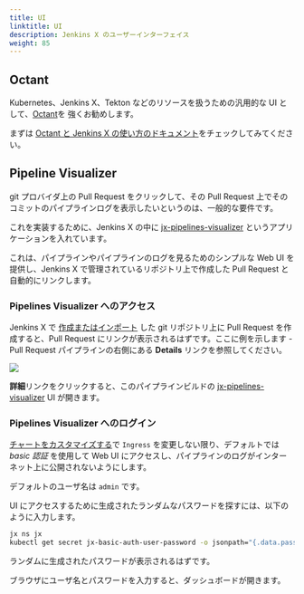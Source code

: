 ```yaml
---
title: UI
linktitle: UI
description: Jenkins X のユーザーインターフェイス
weight: 85
---
```


## Octant

Kubernetes、Jenkins X、Tekton などのリソースを扱うための汎用的な UI として、[Octant](https://octant.dev/)を 強くお勧めします。

まずは [Octant と Jenkins X の使い方のドキュメント](/docs/reference/components/ui/)をチェックしてみてください。

## Pipeline Visualizer

git プロバイダ上の Pull Request をクリックして、その Pull Request 上でそのコミットのパイプラインログを表示したいというのは、一般的な要件です。

これを実装するために、Jenkins X の中に [jx-pipelines-visualizer](https://github.com/jenkins-x/jx-pipelines-visualizer) というアプリケーションを入れています。

これは、パイプラインやパイプラインのログを見るためのシンプルな Web UI を提供し、Jenkins X で管理されているリポジトリ上で作成した Pull Request と自動的にリンクします。

### Pipelines Visualizer へのアクセス

Jenkins X で [作成またはインポート]() した git リポジトリ上に Pull Request を作成すると、Pull Request にリンクが表示されるはずです。ここに例を示します - Pull Request パイプラインの右側にある **Details** リンクを参照してください。

<img src="/images/quickstart/pr-link.png" class="img-thumbnail">

**詳細**リンクをクリックすると、このパイプラインビルドの [jx-pipelines-visualizer](https://github.com/jenkins-x/jx-pipelines-visualizer) UI が開きます。

### Pipelines Visualizer へのログイン

[チャートをカスタマイズする](/docs/v3/guides/apps/#customising-charts)で `Ingress` を変更しない限り、デフォルトでは _basic 認証_ を使用して Web UI にアクセスし、パイプラインのログがインターネット上に公開されないようにします。

デフォルトのユーザ名は `admin` です。

UI にアクセスするために生成されたランダムなパスワードを探すには、以下のように入力します。

```bash 
jx ns jx
kubectl get secret jx-basic-auth-user-password -o jsonpath="{.data.password}" | base64 --decode
```

ランダムに生成されたパスワードが表示されるはずです。

ブラウザにユーザ名とパスワードを入力すると、ダッシュボードが開きます。


